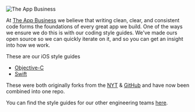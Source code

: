 ![The App Business](https://github.com/theappbusiness/tab-ios-style-guide/blob/master/assets/logo.png)

At [The App Business](https://theappbusiness.com) we believe that writing clean, clear, and consistent code forms the foundations of every great app we build. One of the ways we ensure we do this is with our coding style guides. We've made ours open source so we can quickly iterate on it, and so you can get an insight into how we work.

These are our iOS style guides

- [Objective-C](https://github.com/theappbusiness/tab-ios-style-guide/blob/master/objective-c.md)
- [Swift](https://github.com/theappbusiness/tab-ios-style-guide/blob/master/swift.md)


These were both originally forks from the [NYT](https://github.com/NYTimes/objective-c-style-guide) & [GitHub](https://github.com/github/swift-style-guide) and have now been combined into one repo.

You can find the style guides for our other engineering teams [here](https://github.com/theappbusiness?utf8=✓&query=guide).
